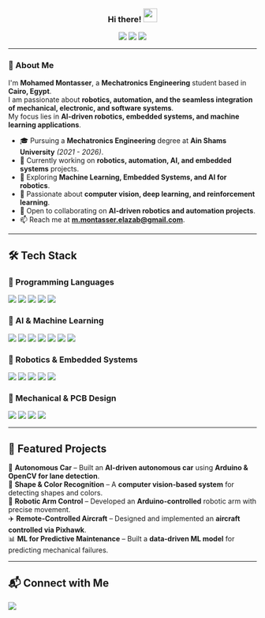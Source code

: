 <h3 align="center">
  Hi there! 
  <img src="https://media.giphy.com/media/hvRJCLFzcasrR4ia7z/giphy.gif" width="28">
</h3>

<p align="center">
  <img src="https://img.shields.io/badge/-Mechatronics Engineering-blue?style=for-the-badge">
  <img src="https://img.shields.io/badge/-AI & Robotics-green?style=for-the-badge">
  <img src="https://img.shields.io/badge/-Machine Learning-orange?style=for-the-badge">
</p>

---

### 🚀 About Me

I'm **Mohamed Montasser**, a **Mechatronics Engineering** student based in **Cairo, Egypt**.  
I am passionate about **robotics, automation, and the seamless integration of mechanical, electronic, and software systems**.  
My focus lies in **AI-driven robotics, embedded systems, and machine learning applications**.

- 🎓 Pursuing a **Mechatronics Engineering** degree at **Ain Shams University** *(2021 - 2026)*.  
- 💼 Currently working on **robotics, automation, AI, and embedded systems** projects.  
- 🌱 Exploring **Machine Learning, Embedded Systems, and AI for robotics**.  
- 🤖 Passionate about **computer vision, deep learning, and reinforcement learning**.  
- 👯 Open to collaborating on **AI-driven robotics and automation projects**.  
- 📫 Reach me at **m.montasser.elazab@gmail.com**.  

---

## 🛠️ Tech Stack

### 🔹 Programming Languages  
<p align="left">
  <img src="https://img.shields.io/badge/-Python-3776AB?style=flat-square&logo=python&logoColor=white">
  <img src="https://img.shields.io/badge/-C-A8B9CC?style=flat-square&logo=c&logoColor=white">
  <img src="https://img.shields.io/badge/-C++-00599C?style=flat-square&logo=c%2B%2B&logoColor=white">
  <img src="https://img.shields.io/badge/Java-%23ED8B00.svg?logo=openjdk&logoColor=white">
  <img src="https://img.shields.io/badge/-MATLAB-0076A8?style=flat-square&logo=mathworks&logoColor=white">
</p>

### 🔹 AI & Machine Learning  
<p align="left">
  <img src="https://img.shields.io/badge/-TensorFlow-FF6F00?style=flat-square&logo=tensorflow&logoColor=white">
  <img src="https://img.shields.io/badge/-PyTorch-EE4C2C?style=flat-square&logo=pytorch&logoColor=white">
  <img src="https://img.shields.io/badge/-Scikit Learn-F7931E?style=flat-square&logo=scikitlearn&logoColor=white">
  <img src="https://img.shields.io/badge/-OpenCV-5C3EE8?style=flat-square&logo=opencv&logoColor=white">
  <img src="https://img.shields.io/badge/-Matplotlib-11557C?style=flat-square&logo=python&logoColor=white">
  <img src="https://img.shields.io/badge/numpy-%23013243.svg?style=flat-square&logo=numpy&logoColor=white">
  <img src="https://img.shields.io/badge/pandas-%23150458.svg?style=flat-square&logo=pandas&logoColor=white">
</p>

### 🔹 Robotics & Embedded Systems  
<p align="left">
  <img src="https://img.shields.io/badge/-Arduino-00979D?style=flat-square&logo=arduino&logoColor=white">
  <img src="https://img.shields.io/badge/-ROS-22314E?style=flat-square&logo=ros&logoColor=white">
  <img src="https://img.shields.io/badge/-STM32-03234B?style=flat-square&logo=stmicroelectronics&logoColor=white">
  <img src="https://img.shields.io/badge/-ESP32-75AADB?style=flat-square&logo=espressif&logoColor=white">
  <img src="https://img.shields.io/badge/-Microcontrollers-563D7C?style=flat-square&logo=raspberrypi&logoColor=white">
</p>

### 🔹 Mechanical & PCB Design  
<p align="left">
  <img src="https://img.shields.io/badge/-SolidWorks-FF0000?style=flat-square&logo=dassaultsystemes&logoColor=white">
  <img src="https://img.shields.io/badge/Autodesk%20Inventor-CC6600?style=flat-square&logo=autodesk&logoColor=white">
  <img src="https://img.shields.io/badge/-AutoCAD-1572B6?style=flat-square&logo=autodesk&logoColor=white">
  <img src="https://img.shields.io/badge/-Altium Designer-008FC7?style=flat-square&logo=altiumdesigner&logoColor=white">
</p>

---

## 🔬 Featured Projects  

🚗 **Autonomous Car** – Built an **AI-driven autonomous car** using **Arduino & OpenCV for lane detection**.  
🎨 **Shape & Color Recognition** – A **computer vision-based system** for detecting shapes and colors.  
🦾 **Robotic Arm Control** – Developed an **Arduino-controlled** robotic arm with precise movement.  
✈️ **Remote-Controlled Aircraft** – Designed and implemented an **aircraft controlled via Pixhawk**.  
📊 **ML for Predictive Maintenance** – Built a **data-driven ML model** for predicting mechanical failures.  

---

## 📬 Connect with Me  

<p align="left">
  <a href="https://www.linkedin.com/in/mohamed-montasser-/" target="_blank">
    <img src="https://img.shields.io/badge/-LinkedIn-0077B5?style=for-the-badge&logo=Linkedin&logoColor=white"/>
  </a>
</p>
